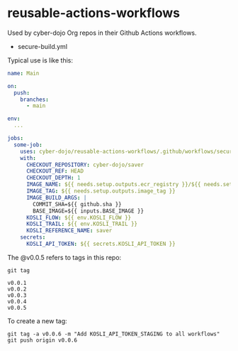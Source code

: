# reusable-actions-workflows

Used by cyber-dojo Org repos in their Github Actions workflows.
- secure-build.yml


Typical use is like this:

```yml
name: Main

on:
  push:
    branches:
      - main

env:
  ...

jobs:
  some-job:
    uses: cyber-dojo/reusable-actions-workflows/.github/workflows/secure-docker-build.yml@main
    with:
      CHECKOUT_REPOSITORY: cyber-dojo/saver
      CHECKOUT_REF: HEAD
      CHECKOUT_DEPTH: 1
      IMAGE_NAME: ${{ needs.setup.outputs.ecr_registry }}/${{ needs.setup.outputs.service_name }}
      IMAGE_TAG: ${{ needs.setup.outputs.image_tag }}
      IMAGE_BUILD_ARGS: |
        COMMIT_SHA=${{ github.sha }}
        BASE_IMAGE=${{ inputs.BASE_IMAGE }}
      KOSLI_FLOW: ${{ env.KOSLI_FLOW }}
      KOSLI_TRAIL: ${{ env.KOSLI_TRAIL }}
      KOSLI_REFERENCE_NAME: saver
    secrets:
      KOSLI_API_TOKEN: ${{ secrets.KOSLI_API_TOKEN }}
```

The @v0.0.5 refers to tags in this repo:

```shell
git tag

v0.0.1
v0.0.2
v0.0.3
v0.0.4
v0.0.5
```

To create a new tag:

```shell
git tag -a v0.0.6 -m "Add KOSLI_API_TOKEN_STAGING to all workflows"
git push origin v0.0.6
```
